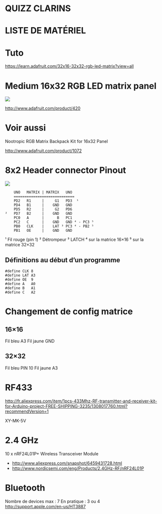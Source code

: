 
**QUIZZ CLARINS**
=================

# LISTE DE MATÉRIEL


# Tuto

<https://learn.adafruit.com/32x16-32x32-rgb-led-matrix?view=all>

# Medium 16x32 RGB LED matrix panel

![](http://www.adafruit.com/images/970x728/420-08.jpg)

<http://www.adafruit.com/product/420>



# Voir aussi

Nootropic RGB Matrix Backpack Kit for 16x32 Panel

<http://www.adafruit.com/product/1072>







# 8x2 Header connector Pinout

![](https://learn.adafruit.com/system/assets/assets/000/002/943/medium800/led_matrix_inputidc.jpg?1396789239)


        UNO   MATRIX | MATRIX   UNO
        ============================
        PD2   R1     |     G1   PD3  ¹
        PD4   B1     |    GND   GND
        PD5   R2     |     G2   PD6
    ²   PD7   B2     |    GND   GND
        PC0   A      |      B   PC1
        PC2   C      |    GND   GND ⁴ - PC3 ⁵
        PB0   CLK    |    LAT ³ PC3 ⁴ - PB2 ⁵
        PB1   OE     |    GND   GND

¹ Fil rouge (pin 1)
² Détrompeur
³ LATCH
⁴ sur la matrice 16×16
⁵ sur la matrice 32×32

## Définitions au début d’un programme

    #define CLK 8
    #define LAT A3
    #define OE  9
    #define A   A0
    #define B   A1
    #define C   A2



# Changement de config matrice

## 16×16
Fil bleu A3
Fil jaune GND

## 32×32
Fil bleu PIN 10
Fil jaune A3





# RF433

<http://fr.aliexpress.com/item/1pcs-433Mhz-RF-transmitter-and-receiver-kit-for-Arduino-project-FREE-SHIPPING-3235/1308017760.html?recommendVersion=1>

XY-MK-5V




# 2.4 GHz

10 x nRF24L01P+ Wireless Transceiver Module

- <http://www.aliexpress.com/snapshot/6459431728.html>
- <http://www.nordicsemi.com/eng/Products/2.4GHz-RF/nRF24L01P>



# Bluetooth

Nombre de devices max : 7
En pratique : 3 ou 4
<http://support.apple.com/en-us/HT3887>




